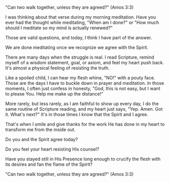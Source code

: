 "Can two walk together, unless they are agreed?" (Amos 3:3)

I was thinking about that verse during my morning meditation. Have you ever had the thought while meditating, "When am I done?" or "How much should I meditate so my mind is actually renewed?" 

Those are valid questions, and today, I think I have part of the answer. 

We are done meditating once we recognize we agree with the Spirit. 

There are many days when the struggle is real. I read Scripture, remind myself of a wisdom statement, goal, or axiom, and feel my heart push back. It's almost a physical feeling of resisting the truth. 

Like a spoiled child, I can hear my flesh whine, "NO!" with a pouty face. Those are the days I have to buckle down in prayer and meditation. In those moments, I often just confess in honesty, "God, this is not easy, but I want to please You. Help me make up the distance!"

More rarely, but less rarely, as I am faithful to show up every day, I do the same routine of Scripture reading, and my heart just says, "Yep. Amen. Got it. What's next?" It's in those times I know that the Spirit and I agree.

That's when I smile and give thanks for the work He has done in my heart to transform me from the inside out. 

Do you and the Spirit agree today?

Do you feel your heart resisting His counsel?

Have you stayed still in His Presence long enough to crucify the flesh with its desires and fan the flame of the Spirit?

"Can two walk together, unless they are agreed?" (Amos 3:3)